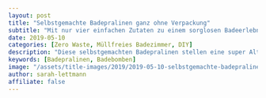 ```yaml
---
layout: post
title: "Selbstgemachte Badepralinen ganz ohne Verpackung"
subtitle: "Mit nur vier einfachen Zutaten zu einem sorglosen Badeerlebnis"
date: 2019-05-10
categories: [Zero Waste, Müllfreies Badezimmer, DIY]
description: "Diese selbstgemachten Badepralinen stellen eine super Alternative zu verpacktem Badezusatz und teuren Badebomben dar. Und dazu brauchst du nur viert Zutaten."
keywords: [Badepralinen, Badebomben]
image: "/assets/title-images/2019/2019-05-10-selbstgemachte-badepralinen.jpg"
author: sarah-lettmann
affiliate: false
---
```

